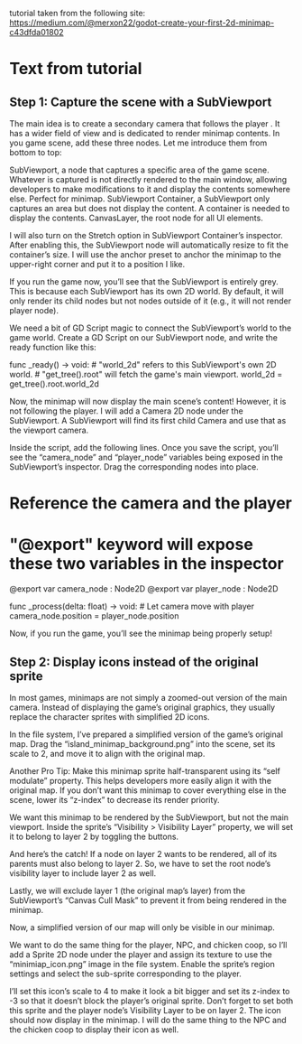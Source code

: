 tutorial taken from the following site:
	https://medium.com/@merxon22/godot-create-your-first-2d-minimap-c43dfda01802
	
# Text from tutorial
## Step 1: Capture the scene with a SubViewport
The main idea is to create a secondary camera that follows the player . It has a wider field of view and is dedicated to render minimap contents.
In you game scene, add these three nodes. Let me introduce them from bottom to top:

SubViewport, a node that captures a specific area of the game scene. Whatever is captured is not directly rendered to the main window, allowing developers to make modifications to it and display the contents somewhere else. Perfect for minimap.
SubViewport Container, a SubViewport only captures an area but does not display the content. A container is needed to display the contents.
CanvasLayer, the root node for all UI elements.

I will also turn on the Stretch option in SubViewport Container’s inspector. After enabling this, the SubViewport node will automatically resize to fit the container’s size. I will use the anchor preset to anchor the minimap to the upper-right corner and put it to a position I like.

If you run the game now, you’ll see that the SubViewport is entirely grey. This is because each SubViewport has its own 2D world. By default, it will only render its child nodes but not nodes outside of it (e.g., it will not render player node).

We need a bit of GD Script magic to connect the SubViewport’s world to the game world. Create a GD Script on our SubViewport node, and write the ready function like this:

func _ready() -> void:
	 # "world_2d" refers to this SubViewport's own 2D world.
	 # "get_tree().root" will fetch the game's main viewport.
	 world_2d = get_tree().root.world_2d
	
Now, the minimap will now display the main scene’s content! However, it is not following the player. I will add a Camera 2D node under the SubViewport. A SubViewport will find its first child Camera and use that as the viewport camera.

Inside the script, add the following lines. Once you save the script, you’ll see the “camera_node” and “player_node” variables being exposed in the SubViewport’s inspector. Drag the corresponding nodes into place.

# Reference the camera and the player
# "@export" keyword will expose these two variables in the inspector
@export var camera_node : Node2D
@export var player_node : Node2D

func _process(delta: float) -> void:
	# Let camera move with player
	camera_node.position = player_node.position
	
Now, if you run the game, you’ll see the minimap being properly setup!

## Step 2: Display icons instead of the original sprite
In most games, minimaps are not simply a zoomed-out version of the main camera. Instead of displaying the game’s original graphics, they usually replace the character sprites with simplified 2D icons.

In the file system, I’ve prepared a simplified version of the game’s original map. Drag the “island_minimap_background.png” into the scene, set its scale to 2, and move it to align with the original map.

Another Pro Tip: Make this minimap sprite half-transparent using its “self modulate” property. This helps developers more easily align it with the original map. If you don’t want this minimap to cover everything else in the scene, lower its “z-index” to decrease its render priority.

We want this minimap to be rendered by the SubViewport, but not the main viewport. Inside the sprite’s “Visibility > Visibility Layer” property, we will set it to belong to layer 2 by toggling the buttons.

And here’s the catch! If a node on layer 2 wants to be rendered, all of its parents must also belong to layer 2. So, we have to set the root node’s visibility layer to include layer 2 as well.

Lastly, we will exclude layer 1 (the original map’s layer) from the SubViewport’s “Canvas Cull Mask” to prevent it from being rendered in the minimap.

Now, a simplified version of our map will only be visible in our minimap.

We want to do the same thing for the player, NPC, and chicken coop, so I’ll add a Sprite 2D node under the player and assign its texture to use the “minimiap_icon.png” image in the file system. Enable the sprite’s region settings and select the sub-sprite corresponding to the player.

I’ll set this icon’s scale to 4 to make it look a bit bigger and set its z-index to -3 so that it doesn’t block the player’s original sprite. Don’t forget to set both this sprite and the player node’s Visibility Layer to be on layer 2. The icon should now display in the minimap. I will do the same thing to the NPC and the chicken coop to display their icon as well.